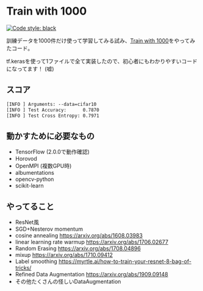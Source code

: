 # Train with 1000

[![Code style: black](https://img.shields.io/badge/code%20style-black-000000.svg)](https://github.com/psf/black)

訓練データを1000件だけ使って学習してみる試み、[Train with 1000](http://www.ok.sc.e.titech.ac.jp/~mtanaka/proj/train1000/)をやってみたコード。

tf.kerasを使って1ファイルで全て実装したので、初心者にもわかりやすいコードになってます！ (嘘)

## スコア

```txt
[INFO ] Arguments: --data=cifar10
[INFO ] Test Accuracy:      0.7870
[INFO ] Test Cross Entropy: 0.7971
```

## 動かすために必要なもの

- TensorFlow (2.0.0で動作確認)
- Horovod
- OpenMPI (複数GPU時)
- albumentations
- opencv-python
- scikit-learn

## やってること

- ResNet風
- SGD+Nesterov momentum
- cosine annealing <https://arxiv.org/abs/1608.03983>
- linear learning rate warmup <https://arxiv.org/abs/1706.02677>
- Random Erasing <https://arxiv.org/abs/1708.04896>
- mixup <https://arxiv.org/abs/1710.09412>
- Label smoothing <https://myrtle.ai/how-to-train-your-resnet-8-bag-of-tricks/>
- Refined Data Augmentation <https://arxiv.org/abs/1909.09148>
- その他たくさんの怪しいDataAugmentation
